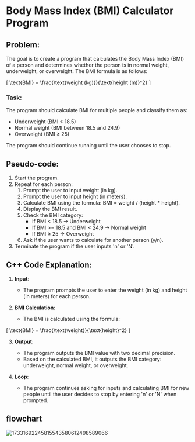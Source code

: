 # Body Mass Index (BMI) Calculator Program

## Problem:
The goal is to create a program that calculates the Body Mass Index (BMI) of a person and determines whether the person is in normal weight, underweight, or overweight. The BMI formula is as follows:

\[
\text{BMI} = \frac{\text{weight (kg)}}{\text{height (m)}^2}
\]

### Task:
The program should calculate BMI for multiple people and classify them as:
- Underweight (BMI < 18.5)
- Normal weight (BMI between 18.5 and 24.9)
- Overweight (BMI ≥ 25)

The program should continue running until the user chooses to stop.

## Pseudo-code:
1. Start the program.
2. Repeat for each person:
   1. Prompt the user to input weight (in kg).
   2. Prompt the user to input height (in meters).
   3. Calculate BMI using the formula: BMI = weight / (height * height).
   4. Display the BMI result.
   5. Check the BMI category:
      - If BMI < 18.5 → Underweight
      - If BMI >= 18.5 and BMI < 24.9 → Normal weight
      - If BMI ≥ 25 → Overweight
   6. Ask if the user wants to calculate for another person (y/n).
3. Terminate the program if the user inputs 'n' or 'N'.

## C++ Code Explanation:
1. **Input**:
   - The program prompts the user to enter the weight (in kg) and height (in meters) for each person.
   
2. **BMI Calculation**:
   - The BMI is calculated using the formula: 
   
\[
   \text{BMI} = \frac{\text{weight}}{\text{height}^2}
\]

3. **Output**:
   - The program outputs the BMI value with two decimal precision.
   - Based on the calculated BMI, it outputs the BMI category: underweight, normal weight, or overweight.
   
4. **Loop**:
   - The program continues asking for inputs and calculating BMI for new people until the user decides to stop by entering 'n' or 'N' when prompted.

## flowchart 
![17331692245815543580612498589066](https://github.com/user-attachments/assets/f7709bfe-4874-422d-9cb8-09729b0a8d1e)

